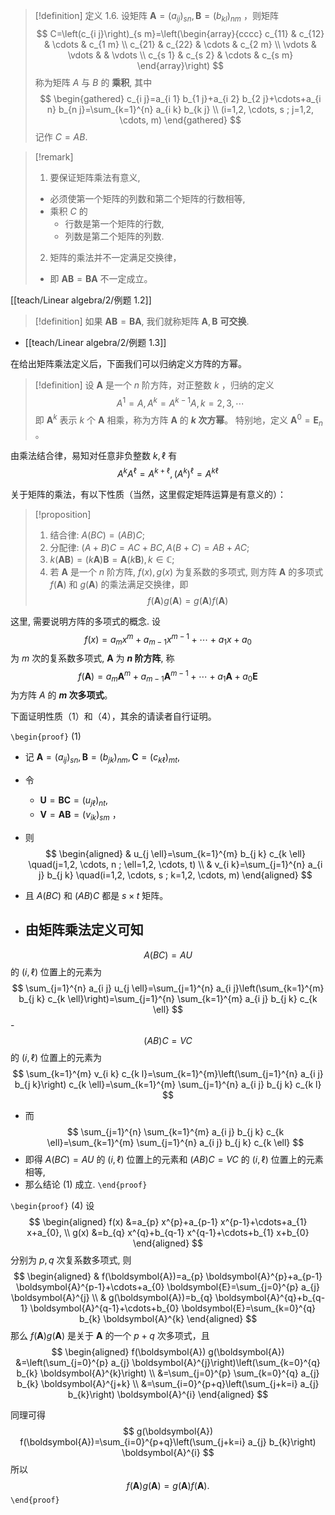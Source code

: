 > [!definition] 定义 1.6. 
> 设矩阵 $\boldsymbol{A}=\left(a_{i j}\right)_{s n}, \boldsymbol{B}=\left(b_{k l}\right)_{n m}$ ，则矩阵
> $$
> C=\left(c_{i j}\right)_{s m}=\left(\begin{array}{cccc}
> c_{11} & c_{12} & \cdots & c_{1 m} \\
> c_{21} & c_{22} & \cdots & c_{2 m} \\
> \vdots & \vdots & & \vdots \\
> c_{s 1} & c_{s 2} & \cdots & c_{s m}
> \end{array}\right)
> $$
> 称为矩阵 $A$ 与 $B$ 的 **乘积**, 其中
> $$
> \begin{gathered}
> c_{i j}=a_{i 1} b_{1 j}+a_{i 2} b_{2 j}+\cdots+a_{i n} b_{n j}=\sum_{k=1}^{n} a_{i k} b_{k j} \\
> (i=1,2, \cdots, s ; j=1,2, \cdots, m)
> \end{gathered}
> $$
> 记作 $C=A B$.

> [!remark]
> 1. 要保证矩阵乘法有意义, 
> 	- 必须使第一个矩阵的列数和第二个矩阵的行数相等, 
> 	- 乘积 $C$ 的
> 		- 行数是第一个矩阵的行数, 
> 		- 列数是第二个矩阵的列数.
> 2. 矩阵的乘法并不一定满足交换律，
> 	- 即 $\boldsymbol{A B}=\boldsymbol{B} \boldsymbol{A}$ 不一定成立。

[[teach/Linear algebra/2/例题 1.2]]

> [!definition]
> 如果 $\boldsymbol{A B}=\boldsymbol{B} \boldsymbol{A}$, 我们就称矩阵 $\boldsymbol{A}, \boldsymbol{B}$ **可交换**. 

- [[teach/Linear algebra/2/例题 1.3]]

在给出矩阵乘法定义后，下面我们可以归纳定义方阵的方幂。

> [!definition]
> 设 $\boldsymbol{A}$ 是一个 $n$ 阶方阵，对正整数 $k$ ，归纳的定义
> $$A^{1}=A, A^{k}=A^{k-1} A, k=2,3, \cdots$$
> 即 $\boldsymbol{A}^{k}$ 表示 $k$ 个 $\boldsymbol{A}$ 相乘，称为方阵 $\boldsymbol{A}$ 的 **$k$ 次方幂**。 
> 特别地，定义 $\boldsymbol{A}^{0}=\boldsymbol{E}_{n}$ 。

由乘法结合律，易知对任意非负整数 $k, \ell$ 有
$$
A^{k} A^{\ell}=A^{k+\ell},\left(A^{k}\right)^{\ell}=A^{k \ell}
$$

关于矩阵的乘法，有以下性质（当然，这里假定矩阵运算是有意义的）：
> [!proposition]
> 1. 结合律: $A(B C)=(A B) C$;
> 2. 分配律: $(A+B) C=A C+B C, A(B+C)=A B+A C$;
> 3. $k(\boldsymbol{A B})=(k \boldsymbol{A}) \boldsymbol{B}=\boldsymbol{A}(k \boldsymbol{B}), k \in \mathbb{C}$;
> 4. 若 $\boldsymbol{A}$ 是一个 $n$ 阶方阵, $f(x), g(x)$ 为复系数的多项式, 则方阵 $\boldsymbol{A}$ 的多项式 $f(\boldsymbol{A})$ 和 $g(\boldsymbol{A})$ 的乘法满足交换律，即 
> $$f(\boldsymbol{A}) g(\boldsymbol{A})=g(\boldsymbol{A}) f(\boldsymbol{A})$$

这里, 需要说明方阵的多项式的概念. 
设 
$$f(x)=a_{m} x^{m}+a_{m-1} x^{m-1}+\cdots+ a_{1} x+a_{0}$$ 
为 $m$ 次的复系数多项式, $\boldsymbol{A}$ 为 **$n$ 阶方阵**, 称
$$
f(\boldsymbol{A})=a_{m} \boldsymbol{A}^{m}+a_{m-1} \boldsymbol{A}^{m-1}+\cdots+a_{1} \boldsymbol{A}+a_{0} \boldsymbol{E}
$$
为方阵 $A$ 的 **$m$ 次多项式**。

下面证明性质（1）和（4），其余的请读者自行证明。

`\begin{proof}`
(1) 
- 记 $\boldsymbol{A}=\left(a_{i j}\right)_{s n}, \boldsymbol{B}=\left(b_{j k}\right)_{n m}, \boldsymbol{C}=\left(c_{k \ell}\right)_{m t}$, 
- 令 
	- $\boldsymbol{U}=\boldsymbol{B} \boldsymbol{C}=\left(u_{j \ell}\right)_{n t}$, 
	- $\boldsymbol{V}=\boldsymbol{A B}=\left(v_{i k}\right)_{s m}$ ，
- 则
$$
\begin{aligned}
& u_{j \ell}=\sum_{k=1}^{m} b_{j k} c_{k \ell} \quad(j=1,2, \cdots, n ; \ell=1,2, \cdots, t) \\
& v_{i k}=\sum_{j=1}^{n} a_{i j} b_{j k} \quad(i=1,2, \cdots, s ; k=1,2, \cdots, m)
\end{aligned}
$$
- 且 $A(B C)$ 和 $(A B) C$ 都是 $s \times t$ 矩阵。

- 由矩阵乘法定义可知 
	- 
$$A(B C)=A U$$
的 $(i, \ell)$ 位置上的元素为
$$
\sum_{j=1}^{n} a_{i j} u_{j \ell}=\sum_{j=1}^{n} a_{i j}\left(\sum_{k=1}^{m} b_{j k} c_{k \ell}\right)=\sum_{j=1}^{n} \sum_{k=1}^{m} a_{i j} b_{j k} c_{k \ell}
$$
	- $$(A B) C=V C$$
的 $(i, \ell)$ 位置上的元素为
$$
\sum_{k=1}^{m} v_{i k} c_{k l}=\sum_{k=1}^{m}\left(\sum_{j=1}^{n} a_{i j} b_{j k}\right) c_{k \ell}=\sum_{k=1}^{m} \sum_{j=1}^{n} a_{i j} b_{j k} c_{k l}
$$
- 而
$$
\sum_{j=1}^{n} \sum_{k=1}^{m} a_{i j} b_{j k} c_{k \ell}=\sum_{k=1}^{m} \sum_{j=1}^{n} a_{i j} b_{j k} c_{k \ell}
$$
- 即得 $A(B C)=A U$ 的 $(i, \ell)$ 位置上的元素和 $(A B) C=V C$ 的 $(i, \ell)$ 位置上的元素相等, 
- 那么结论 (1) 成立.
`\end{proof}`

`\begin{proof}`
(4) 
设 
$$
\begin{aligned}
f(x) &=a_{p} x^{p}+a_{p-1} x^{p-1}+\cdots+a_{1} x+a_{0}, \\
g(x) &=b_{q} x^{q}+b_{q-1} x^{q-1}+\cdots+b_{1} x+b_{0}
\end{aligned}
$$ 分别为 $p, q$ 次复系数多项式, 则
$$
\begin{aligned}
& f(\boldsymbol{A})=a_{p} \boldsymbol{A}^{p}+a_{p-1} \boldsymbol{A}^{p-1}+\cdots+a_{0} \boldsymbol{E}=\sum_{j=0}^{p} a_{j} \boldsymbol{A}^{j} \\
& g(\boldsymbol{A})=b_{q} \boldsymbol{A}^{q}+b_{q-1} \boldsymbol{A}^{q-1}+\cdots+b_{0} \boldsymbol{E}=\sum_{k=0}^{q} b_{k} \boldsymbol{A}^{k}
\end{aligned}
$$
那么 $f(\boldsymbol{A}) g(\boldsymbol{A})$ 是关于 $\boldsymbol{A}$ 的一个 $p+q$ 次多项式，且
$$
\begin{aligned}
f(\boldsymbol{A}) g(\boldsymbol{A})
&=\left(\sum_{j=0}^{p} a_{j} \boldsymbol{A}^{j}\right)\left(\sum_{k=0}^{q} b_{k} \boldsymbol{A}^{k}\right) \\
&=\sum_{j=0}^{p} \sum_{k=0}^{q} a_{j} b_{k} \boldsymbol{A}^{j+k} \\
&=\sum_{i=0}^{p+q}\left(\sum_{j+k=i} a_{j} b_{k}\right) \boldsymbol{A}^{i}
\end{aligned}
$$

同理可得
$$
g(\boldsymbol{A}) f(\boldsymbol{A})=\sum_{i=0}^{p+q}\left(\sum_{j+k=i} a_{j} b_{k}\right) \boldsymbol{A}^{i}
$$
所以 
$$f(\boldsymbol{A}) g(\boldsymbol{A})=g(\boldsymbol{A}) f(\boldsymbol{A}) .$$
`\end{proof}`